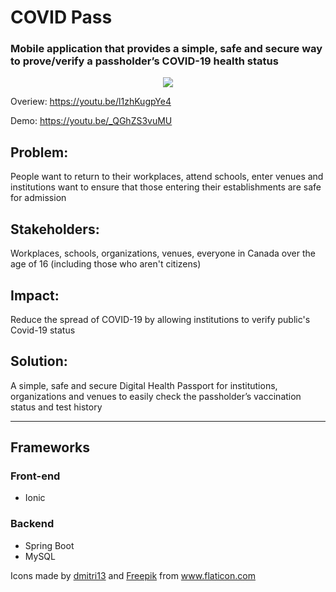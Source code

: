 # COVID Pass
### Mobile application that provides a simple, safe and secure way to prove/verify a passholder’s COVID-19 health status​

<p align="center">
  <img src="https://user-images.githubusercontent.com/25916322/110050180-6366b400-7d21-11eb-86f5-198544497a9f.png">
</p>


Overiew: https://youtu.be/l1zhKugpYe4       

Demo: https://youtu.be/_QGhZS3vuMU


## Problem: ​

People want to return to their workplaces, attend schools, enter venues and institutions want to ensure that those entering their establishments are safe for admission​

## Stakeholders:​

Workplaces, schools, organizations, venues, everyone in Canada over the age of 16 (including those who aren't citizens) ​

## Impact:​

Reduce the spread of COVID-19 by allowing institutions to verify public's Covid-19 status​

## Solution:​

A simple, safe and secure Digital Health Passport for institutions, organizations and venues to easily check the passholder’s vaccination status and test history​ 

---

## Frameworks

### Front-end
- Ionic

### Backend
- Spring Boot
- MySQL


Icons made by <a href="https://www.flaticon.com/authors/dmitri13" title="dmitri13">dmitri13</a> and <a href="https://www.freepik.com" title="Freepik">Freepik</a>
from <a href="https://www.flaticon.com/" title="Flaticon">www.flaticon.com</a>
